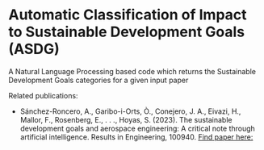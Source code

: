 # Automatic Classification of Impact to Sustainable Development Goals (ASDG)

A Natural Language Processing based code which returns the Sustainable Development Goals categories for a given input paper

Related publications:

 - Sánchez-Roncero, A., Garibo-i-Orts, Ò., Conejero, J. A., Eivazi, H., Mallor, F., Rosenberg, E., . . ., Hoyas, S. (2023). The sustainable development goals and aerospace engineering: A critical note through artificial intelligence. Results in Engineering, 100940. [Find paper here:](10.1016/j.rineng.2023.100940)

